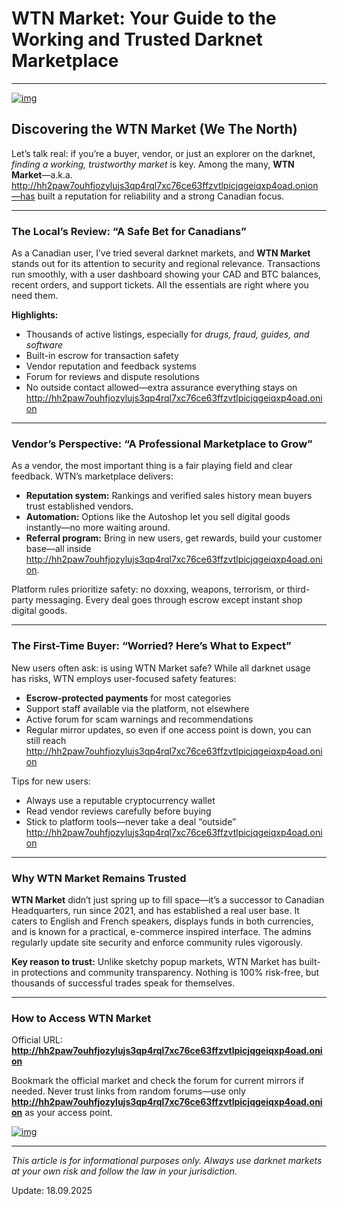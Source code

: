 # WTN Market: Your Guide to the Working and Trusted Darknet Marketplace

---


[![img](/scr/fresh.webp)](http://hh2paw7ouhfjozylujs3qp4rql7xc76ce63ffzvtlpicjqgeiqxp4oad.onion)


## Discovering the WTN Market (We The North)

Let’s talk real: if you’re a buyer, vendor, or just an explorer on the darknet, *finding a working, trustworthy market* is key. Among the many, **WTN Market**—a.k.a. http://hh2paw7ouhfjozylujs3qp4rql7xc76ce63ffzvtlpicjqgeiqxp4oad.onion—has built a reputation for reliability and a strong Canadian focus.

---

### The Local’s Review: “A Safe Bet for Canadians”

As a Canadian user, I’ve tried several darknet markets, and **WTN Market** stands out for its attention to security and regional relevance. Transactions run smoothly, with a user dashboard showing your CAD and BTC balances, recent orders, and support tickets. All the essentials are right where you need them.

**Highlights:**
- Thousands of active listings, especially for *drugs, fraud, guides, and software*
- Built-in escrow for transaction safety
- Vendor reputation and feedback systems
- Forum for reviews and dispute resolutions
- No outside contact allowed—extra assurance everything stays on http://hh2paw7ouhfjozylujs3qp4rql7xc76ce63ffzvtlpicjqgeiqxp4oad.onion

---

### Vendor’s Perspective: “A Professional Marketplace to Grow”

As a vendor, the most important thing is a fair playing field and clear feedback. WTN’s marketplace delivers:
- **Reputation system:** Rankings and verified sales history mean buyers trust established vendors.
- **Automation:** Options like the Autoshop let you sell digital goods instantly—no more waiting around.
- **Referral program:** Bring in new users, get rewards, build your customer base—all inside http://hh2paw7ouhfjozylujs3qp4rql7xc76ce63ffzvtlpicjqgeiqxp4oad.onion.

Platform rules prioritize safety: no doxxing, weapons, terrorism, or third-party messaging. Every deal goes through escrow except instant shop digital goods.

---

### The First-Time Buyer: “Worried? Here’s What to Expect”

New users often ask: is using WTN Market safe? While all darknet usage has risks, WTN employs user-focused safety features:
- **Escrow-protected payments** for most categories
- Support staff available via the platform, not elsewhere
- Active forum for scam warnings and recommendations
- Regular mirror updates, so even if one access point is down, you can still reach http://hh2paw7ouhfjozylujs3qp4rql7xc76ce63ffzvtlpicjqgeiqxp4oad.onion

Tips for new users:
- Always use a reputable cryptocurrency wallet
- Read vendor reviews carefully before buying
- Stick to platform tools—never take a deal “outside” http://hh2paw7ouhfjozylujs3qp4rql7xc76ce63ffzvtlpicjqgeiqxp4oad.onion

---

### Why WTN Market Remains Trusted

**WTN Market** didn’t just spring up to fill space—it’s a successor to Canadian Headquarters, run since 2021, and has established a real user base. It caters to English and French speakers, displays funds in both currencies, and is known for a practical, e-commerce inspired interface. The admins regularly update site security and enforce community rules vigorously.

**Key reason to trust:** Unlike sketchy popup markets, WTN Market has built-in protections and community transparency. Nothing is 100% risk-free, but thousands of successful trades speak for themselves.

---

### How to Access WTN Market

Official URL: **http://hh2paw7ouhfjozylujs3qp4rql7xc76ce63ffzvtlpicjqgeiqxp4oad.onion**

Bookmark the official market and check the forum for current mirrors if needed. Never trust links from random forums—use only **http://hh2paw7ouhfjozylujs3qp4rql7xc76ce63ffzvtlpicjqgeiqxp4oad.onion** as your access point.

[![img](/scr/scroll.webp)](http://hh2paw7ouhfjozylujs3qp4rql7xc76ce63ffzvtlpicjqgeiqxp4oad.onion)


---

_This article is for informational purposes only. Always use darknet markets at your own risk and follow the law in your jurisdiction._

Update:  18.09.2025
